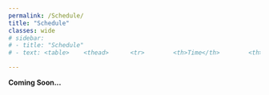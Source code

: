 ```yaml
---
permalink: /Schedule/
title: "Schedule"
classes: wide
# sidebar:
# - title: "Schedule"
# - text: <table>    <thead>      <tr>        <th>Time</th>        <th>Topic</th>      </tr>    </thead>    <tbody>      <tr>        <td>09:00</td>        <td>Opening</td>      </tr>      <tr>        <td>09:15</td>        <td>Overview on eHMIs</td>      </tr>      <tr>        <td>09:30</td>        <td>Paper Presentations</td>      </tr>      <tr>        <td>10:30</td>        <td><strong>Morning Break</strong></td>      </tr>      <tr>        <td>10:50</td>        <td>World Café</td>      </tr>      <tr>        <td>11:50</td>        <td>Presentations</td>      </tr>      <tr>        <td>12:35</td>        <td>Research Challenges</td>      </tr>      <tr>        <td>12:50</td>        <td><strong>Lunch Break</strong></td>      </tr>      <tr>        <td>13:50</td>        <td>Discussion</td>      </tr>      <tr>        <td>14:10</td>        <td>Prototyping</td>      </tr>      <tr>        <td>15:00</td>        <td>Presentations</td>      </tr>      <tr>        <td>15:30</td>        <td><strong>Afternoon Break</strong></td>      </tr>      <tr>        <td>15:50</td>        <td>Results</td>      </tr>      <tr>        <td>16:05</td>        <td>Plenum Discussion</td>      </tr>      <tr>        <td>16:30</td>        <td>Wrap-Up</td>      </tr>      <tr>        <td>17:00</td>        <td><strong>End.</strong></td>      </tr>    </tbody>  </table>

---
```


__Coming Soon...__

<!--
{% include gallery caption="Examples for the interactive parts of the workshop: collecting ideas using digital sticky notes in Miro (left) and the result of a quick prototype (right)." %}

## Before the Conference
Before the conference, participants will receive a welcoming video-message containing an introduction to the workshop, and a brief presentation of the current state of research regarding automated vehicles and vulnerable road user interaction.

## Monday, 10-11 CEST -- "Get Inspired" <span id="slot1"></span>

After a short welcome, we will start the workshop with the submitted three-minute videos from the participants (see [Video Format](/Participate#video-format) for instructions), followed by discussions.
The videos will be available on this website but also be shown live in the video-conference using Zoom.
This introduction will be followed by a brainwriting session in Miro that can be finished offline to collect ideas and challenges for inclusive interactions.
<script>
  customUtcToLocalTime(2020,10,05, 8,00 ,"slot1");
</script>

## Monday, 14-15 CEST -- "Identify Challenges" <span id="slot2" ></span>
We want to establish a common understanding of the key challenges in current AV-VRU research. We will revise open questions from submitted workshop papers to derive topics for a break-out session. The participants will be split into multiple groups that discuss a topic for eight minutes in a Zoom session using Miro as online whiteboard to write down and group ideas. Possible subjects might be: “technology for AV-VRU communication including mobile devices”, “identification of cultural differences in traffic”, or “inclusive interfaces for impaired people”. The groups switch every eight minutes. After 24 minutes, each group presents the outcome of the table they are sitting at in about five minutes.

Between this and the next session, participants will be asked to add their most important research challenges to a dedicated Miro board. The workshop organizers will cluster the presented findings for the next part of the workshop.
<script>
  customUtcToLocalTime(2020,10,05, 12,00 ,"slot2");
</script>

## Tuesday, 14-15 CEST -- "New Ideas" <span id="slot3"></span>
After an energizer, we will prioritize the identified challenges.
Afterward, participants are asked to prototype interaction techniques, methods, or scenarios to understand the research challenges or possible solutions better.
The participants are free to use any materials and tools they may have available.
Considering MobileHCI's goal of being a sustainable conference, we encourage the use of cheap materials that participants can find in their household and use the “Quick and Dirty Prototyping” technique (see above Figure, right).

The prototypes can be finished between the sessions.
<script>
  customUtcToLocalTime(2020,10,06, 12,00 ,"slot3");
</script>

## Wednesday, 14-15 CEST -- "Next Steps" <span id="slot4" ></span>
After an energizer, the participants can present their prototypes.
Afterward, the relevance of each research opportunity/challenge is discussed in a plenum.
The goal is to reach a common understanding of research gaps and opportunities as well as requirements for inclusive AV-VRU interaction.
The last 15 minutes are dedicated to wrapping up the workshop’s outcomes, plan the next steps, and discuss where to publish possible results.

The discussion on the next steps can, of course, be continued after the workshop, e.g. in our Slack group. 
-->
